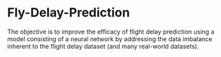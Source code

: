 # Fly-Delay-Prediction
The objective is to improve the efficacy of flight delay prediction using a model consisting of a neural network by addressing the data imbalance inherent to the flight delay dataset (and many real-world datasets).​
